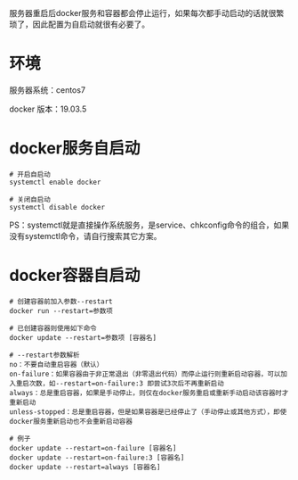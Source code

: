 服务器重启后docker服务和容器都会停止运行，如果每次都手动启动的话就很繁琐了，因此配置为自启动就很有必要了。



# 环境

服务器系统：centos7

docker 版本：19.03.5



# docker服务自启动

``` shell
# 开启自启动
systemctl enable docker

# 关闭自启动
systemctl disable docker
```

PS：systemctl就是直接操作系统服务，是service、chkconfig命令的组合，如果没有systemctl命令，请自行搜索其它方案。



# docker容器自启动

``` shell
# 创建容器前加入参数--restart
docker run --restart=参数项

# 已创建容器则使用如下命令
docker update --restart=参数项 [容器名]

# --restart参数解析
no：不要自动重启容器（默认）
on-failure：如果容器由于非正常退出（非零退出代码）而停止运行则重新启动容器，可以加入重启次数，如--restart=on-failure:3 即尝试3次后不再重新启动
always：总是重启容器，如果是手动停止，则仅在docker服务重启或重新手动启动该容器时才重新启动
unless-stopped：总是重启容器，但是如果容器是已经停止了（手动停止或其他方式），即使docker服务重新启动也不会重新启动容器

# 例子
docker update --restart=on-failure [容器名]
docker update --restart=on-failure:3 [容器名]
docker update --restart=always [容器名]
```


